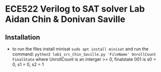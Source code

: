 # ECE522 Verilog to SAT solver Lab Aidan Chin & Donivan Saville
## Installation
- to run the files install minisat `sudo apt install minisat` and run the command: `python3 lab1_src_Chin_Saville.py 'FileName' UnrollCount FinalState` where UnrollCount is an interger >= 0, finalstate 001 is s0 = 0, s1 = 0, s2 = 1